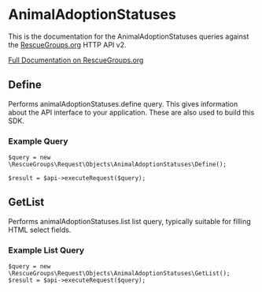 # AnimalAdoptionStatuses

This is the documentation for the AnimalAdoptionStatuses queries against the [RescueGroups.org](https://www.rescuegroups.org/) HTTP API v2.

[Full Documentation on RescueGroups.org](https://userguide.rescuegroups.org/display/APIDG/Object+definitions#Objectdefinitions-animalAdoptionStatuses)

## Define






Performs animalAdoptionStatuses.define query. This gives information about the API interface to your application. These are also used to build this SDK.

### Example Query

    $query = new \RescueGroups\Request\Objects\AnimalAdoptionStatuses\Define();

    $result = $api->executeRequest($query);


## GetList


Performs animalAdoptionStatuses.list list query, typically suitable for filling HTML select fields.

### Example List Query

    $query = new \RescueGroups\Request\Objects\AnimalAdoptionStatuses\GetList();
    $result = $api->executeRequest($query);






